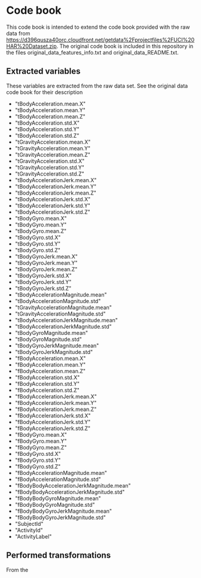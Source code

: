 # Code book
This code book is intended to extend the code book provided with the raw data from <https://d396qusza40orc.cloudfront.net/getdata%2Fprojectfiles%2FUCI%20HAR%20Dataset.zip>.
The original code book is included in this repository in the files original\_data\_features\_info.txt and original\_data\_README.txt.

## Extracted variables
These variables are extracted from the raw data set. See the original data code book for their description
- "tBodyAcceleration.mean.X"
- "tBodyAcceleration.mean.Y"               
- "tBodyAcceleration.mean.Z"
- "tBodyAcceleration.std.X"                
- "tBodyAcceleration.std.Y"
- "tBodyAcceleration.std.Z"                
- "tGravityAcceleration.mean.X"
- "tGravityAcceleration.mean.Y"            
- "tGravityAcceleration.mean.Z"
- "tGravityAcceleration.std.X"             
- "tGravityAcceleration.std.Y"
- "tGravityAcceleration.std.Z"             
- "tBodyAccelerationJerk.mean.X"
- "tBodyAccelerationJerk.mean.Y"           
- "tBodyAccelerationJerk.mean.Z"
- "tBodyAccelerationJerk.std.X"            
- "tBodyAccelerationJerk.std.Y"
- "tBodyAccelerationJerk.std.Z"            
- "tBodyGyro.mean.X"
- "tBodyGyro.mean.Y"                       
- "tBodyGyro.mean.Z"
- "tBodyGyro.std.X"                        
- "tBodyGyro.std.Y"
- "tBodyGyro.std.Z"                        
- "tBodyGyroJerk.mean.X"
- "tBodyGyroJerk.mean.Y"                   
- "tBodyGyroJerk.mean.Z"
- "tBodyGyroJerk.std.X"                    
- "tBodyGyroJerk.std.Y"
- "tBodyGyroJerk.std.Z"                    
- "tBodyAccelerationMagnitude.mean"
- "tBodyAccelerationMagnitude.std"         
- "tGravityAccelerationMagnitude.mean"
- "tGravityAccelerationMagnitude.std"      
- "tBodyAccelerationJerkMagnitude.mean"
- "tBodyAccelerationJerkMagnitude.std"     
- "tBodyGyroMagnitude.mean"
- "tBodyGyroMagnitude.std"                 
- "tBodyGyroJerkMagnitude.mean"
- "tBodyGyroJerkMagnitude.std"             
- "fBodyAcceleration.mean.X"
- "fBodyAcceleration.mean.Y"               
- "fBodyAcceleration.mean.Z"
- "fBodyAcceleration.std.X"                
- "fBodyAcceleration.std.Y"
- "fBodyAcceleration.std.Z"                
- "fBodyAccelerationJerk.mean.X"
- "fBodyAccelerationJerk.mean.Y"           
- "fBodyAccelerationJerk.mean.Z"
- "fBodyAccelerationJerk.std.X"            
- "fBodyAccelerationJerk.std.Y"
- "fBodyAccelerationJerk.std.Z"            
- "fBodyGyro.mean.X"
- "fBodyGyro.mean.Y"                       
- "fBodyGyro.mean.Z"
- "fBodyGyro.std.X"                        
- "fBodyGyro.std.Y"
- "fBodyGyro.std.Z"                        
- "fBodyAccelerationMagnitude.mean"
- "fBodyAccelerationMagnitude.std"         
- "fBodyBodyAccelerationJerkMagnitude.mean"
- "fBodyBodyAccelerationJerkMagnitude.std" 
- "fBodyBodyGyroMagnitude.mean"
- "fBodyBodyGyroMagnitude.std"             
- "fBodyBodyGyroJerkMagnitude.mean"
- "fBodyBodyGyroJerkMagnitude.std"
- "SubjectId"
- "ActivityId"
- "ActivityLabel"

## Performed transformations
From the 